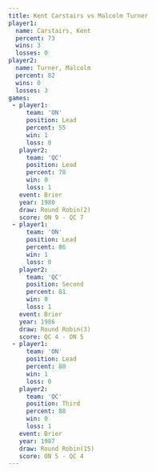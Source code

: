 ```yaml
---
title: Kent Carstairs vs Malcolm Turner
player1:               
  name: Carstairs, Kent
  percent: 73          
  wins: 3              
  losses: 0            
player2:               
  name: Turner, Malcolm
  percent: 82          
  wins: 0              
  losses: 3            
games:
 - player1:        
     team: 'ON'    
     position: Lead
     percent: 55   
     win: 1        
     loss: 0       
   player2:        
     team: 'QC'    
     position: Lead
     percent: 78   
     win: 0        
     loss: 1       
   event: Brier        
   year: 1980          
   draw: Round Robin(2)
   score: ON 9 - QC 7  
 - player1:        
     team: 'ON'    
     position: Lead
     percent: 86   
     win: 1        
     loss: 0       
   player2:          
     team: 'QC'      
     position: Second
     percent: 81     
     win: 0          
     loss: 1         
   event: Brier        
   year: 1986          
   draw: Round Robin(3)
   score: QC 4 - ON 5  
 - player1:        
     team: 'ON'    
     position: Lead
     percent: 80   
     win: 1        
     loss: 0       
   player2:         
     team: 'QC'     
     position: Third
     percent: 88    
     win: 0         
     loss: 1        
   event: Brier         
   year: 1987           
   draw: Round Robin(15)
   score: ON 5 - QC 4   
---
```

